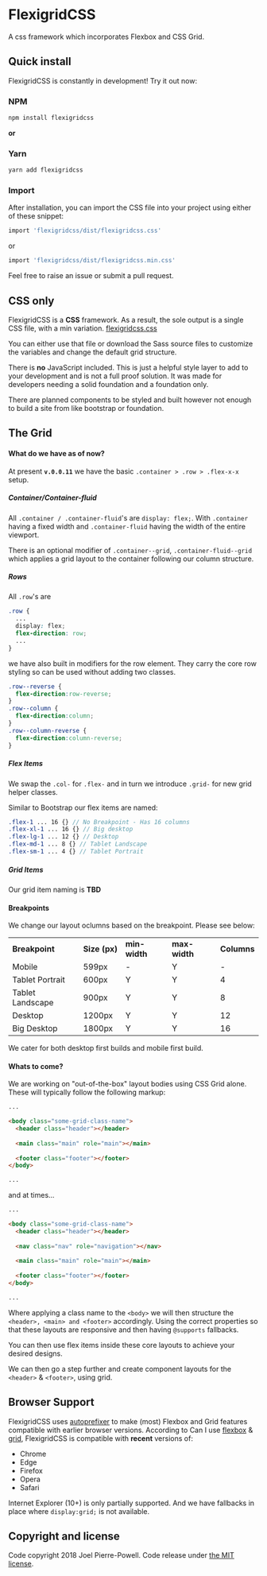# FlexigridCSS
A css framework which incorporates Flexbox and CSS Grid.

## Quick install

FlexigridCSS is constantly in development! Try it out now:

### NPM

```sh
npm install flexigridcss
```

**or**

### Yarn

```sh
yarn add flexigridcss
```
### Import
After installation, you can import the CSS file into your project using either of these snippet:

```sh
import 'flexigridcss/dist/flexigridcss.css'
```
or
```sh
import 'flexigridcss/dist/flexigridcss.min.css'
```

Feel free to raise an issue or submit a pull request.

## CSS only

FlexigridCSS is a **CSS** framework. As a result, the sole output is a single CSS file, with a min variation. [flexigridcss.css](https://github.com/joelpierre/flexigridcss/blob/master/dist/flexigridcss.css)

You can either use that file or download the Sass source files to customize the variables and change the default grid structure.

There is **no** JavaScript included. This is just a helpful style layer to add to your development and is not a full proof solution. It was made for developers needing a solid foundation and a foundation only. 

There are planned components to be styled and built however not enough to build a site from like bootstrap or foundation.

## The Grid

#### What do we have as of now?
At present **``v.0.0.11``** we have the basic ``.container > .row > .flex-x-x`` setup. 

##### Container/Container-fluid
All ``.container / .container-fluid``'s are ``display: flex;``. With ``.container`` having a fixed width and ``.container-fluid`` having the width of the entire viewport.

There is an optional modifier of ```.container--grid```, ```.container-fluid--grid``` which applies a grid layout to the container following our column structure.

##### Rows
All ``.row``'s are 
```scss
.row {
  ...
  display: flex; 
  flex-direction: row;
  ...
}
```

we have also built in modifiers for the row element. They carry the core row styling so can be used without adding two classes.
```scss
.row--reverse {
  flex-direction:row-reverse;
}
.row--column {
  flex-direction:column;
}
.row--column-reverse {
  flex-direction:column-reverse;
}
```

##### Flex Items
We swap the ``.col-`` for ``.flex-`` and in turn we introduce ``.grid-`` for new grid helper classes.

Similar to Bootstrap our flex items are named:

```scss
.flex-1 ... 16 {} // No Breakpoint - Has 16 columns
.flex-xl-1 ... 16 {} // Big desktop
.flex-lg-1 ... 12 {} // Desktop
.flex-md-1 ... 8 {} // Tablet Landscape
.flex-sm-1 ... 4 {} // Tablet Portrait
```

##### Grid Items
Our grid item naming is **TBD**

#### Breakpoints
We change our layout oclumns based on the breakpoint. Please see below:

<table>
<tbody>
<tr>
<td>
<strong>Breakpoint</strong>
</td>
<td>
<strong>Size&nbsp;(px)</strong>
</td>
<td>
<strong>min-width</strong>
</td>
<td>
<strong>max-width</strong>
</td>
<td>
<strong>Columns</strong>
</td>
</tr>
<tr>
<td>
Mobile
</td>
<td>
599px
</td>
<td>
-
</td>
<td>
Y
</td>
<td>
-
</td>
</tr>
<tr>
<td>
Tablet Portrait
</td>
<td>
600px
</td>
<td>
Y
</td>
<td>
Y
</td>
<td>
4
</td>
</tr>
<tr>
<td>
Tablet Landscape
</td>
<td>
900px
</td>
<td>
Y
</td>
<td>
Y
</td>
<td>
8
</td>
</tr>
<tr>
<td>
Desktop
</td>
<td>
1200px
</td>
<td>
Y
</td>
<td>
Y
</td>
<td>
12
</td>
</tr>
<tr>
<td>
Big Desktop
</td>
<td>
1800px
</td>
<td>
Y
</td>
<td>
Y
</td>
<td>
16
</td>
</tr>
</tbody>
</table>

We cater for both desktop first builds and mobile first build. 

#### Whats to come?
We are working on "out-of-the-box" layout bodies using CSS Grid alone. These will typically follow the following markup:

```html
...

<body class="some-grid-class-name">
  <header class="header"></header>
  
  <main class="main" role="main"></main>
  
  <footer class="footer"></footer>
</body>

...
```

and at times...

```html
...

<body class="some-grid-class-name">
  <header class="header"></header>
  
  <nav class="nav" role="navigation"></nav>
  
  <main class="main" role="main"></main>
  
  <footer class="footer"></footer>
</body>

...
```

Where applying a class name to the ``<body>`` we will then structure the ``<header>, <main> and <footer>`` accordingly. Using the correct properties so that these layouts are responsive and then having ``@supports`` fallbacks.

You can then use flex items inside these core layouts to achieve your desired designs.

We can then go a step further and create component layouts for the ``<header>`` & ``<footer>``, using grid.

## Browser Support

FlexigridCSS uses [autoprefixer](https://github.com/postcss/autoprefixer) to make (most) Flexbox and Grid features compatible with earlier browser versions. According to Can I use [flexbox](https://caniuse.com/#feat=flexbox) &amp; [grid](https://caniuse.com/#search=grid), FlexigridCSS is compatible with **recent** versions of:

* Chrome
* Edge
* Firefox
* Opera
* Safari

Internet Explorer (10+) is only partially supported. And we have fallbacks in place where ``display:grid;`` is not available.

## Copyright and license

Code copyright 2018 Joel Pierre-Powell. Code release under [the MIT license](https://github.com/joelpierre/flexigridcss/blob/master/LICENSE).